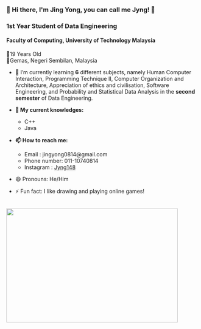 ### :star2: Hi there, I'm Jing Yong, you can call me Jyng! :star2:

<h3> 1st Year Student of Data Engineering </h3>

<h4> Faculty of Computing, University of Technology Malaysia </h4>

🌠19 Years Old <br>
🌠Gemas, Negeri Sembilan, Malaysia


- 🌱 I’m currently learning <b>6</b> different subjects, namely Human Computer Interaction, Programming Technique II, Computer Organization and Architecture, Appreciation of ethics and civilisation, Software Engineering, and Probability and Statistical Data Analysis in the <b>second semester</b> of Data Engineering.

- <b>💬 My current knowledges: </b>
  <ul>
  <li> C++ </li>
  <li> Java </li>
  </ul>
  
- <b>📫 How to reach me: </b>
  <ul>
  <li>Email : jingyong0814@gmail.com </li>
  <li>Phone number: 011-10740814 </li>
  <li>Instagram : <a href="https://www.instagram.com/jyng814/?theme=dark">Jyng148</a></li>
  </ul>

- 😄 Pronouns: He/Him
- ⚡ Fun fact: I like drawing and playing online games!

<br>
<img src="https://i.pinimg.com/originals/71/a8/3d/71a83d8508e92357571b3ced8ebbf17a.gif" height="300" width="450">
